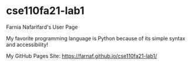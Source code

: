 # cse110fa21-lab1
Farnia Nafarifard's User Page

My favorite programming language is Python because of its simple syntax and accessibility!

My GitHub Pages Site: https://farnaf.github.io/cse110fa21-lab1/
